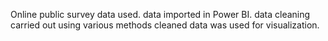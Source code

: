Online public survey data used.
data imported in Power BI.
data cleaning carried out using various methods
cleaned data was used for visualization.
